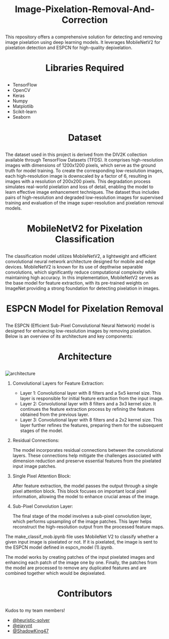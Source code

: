 # <p align="center">Image-Pixelation-Removal-And-Correction</p>

This repository offers a comprehensive solution for detecting and removing image pixelation using deep learning models. It leverages MobileNetV2 for pixelation detection and ESPCN for high-quality depixelation.

# <p align="center">Libraries Required</p>
- TensorFlow 
- OpenCV
- Keras
- Numpy
- Matplotlib
- Scikit-learn
- Seaborn

# <p align="center">Dataset</p>

The dataset used in this project is derived from the DIV2K collection available through TensorFlow Datasets (TFDS). It comprises high-resolution images with dimensions of 1200x1200 pixels, which serve as the ground truth for model training. To create the corresponding low-resolution images, each high-resolution image is downscaled by a factor of 6, resulting in images with a resolution of 200x200 pixels. This degradation process simulates real-world pixelation and loss of detail, enabling the model to learn effective image enhancement techniques. The dataset thus includes pairs of high-resolution and degraded low-resolution images for supervised training and evaluation of the image super-resolution and pixelation removal models.

# <p align="center">MobileNetV2 for Pixelation Classification</p>

The classification model utilizes MobileNetV2, a lightweight and efficient convolutional neural network architecture designed for mobile and edge devices. MobileNetV2 is known for its use of depthwise separable convolutions, which significantly reduce computational complexity while maintaining high accuracy. In this implementation, MobileNetV2 serves as the base model for feature extraction, with its pre-trained weights on ImageNet providing a strong foundation for detecting pixelation in images.

# <p align="center">ESPCN Model for Pixelation Removal</p>

The ESPCN (Efficient Sub-Pixel Convolutional Neural Network) model is designed for enhancing low-resolution images by removing pixelation. Below is an overview of its architecture and key components:

# <p align="center">Architecture</p>

![architecture](https://github.com/user-attachments/assets/fa3bd6ed-a7ae-4ec7-ac4a-71e7df13a97f)

1. Convolutional Layers for Feature Extraction:

    - Layer 1: Convolutional layer with 8 filters and a 5x5 kernel size. This layer is responsible for initial feature extraction from the input image.
    - Layer 2: Convolutional layer with 8 filters and a 3x3 kernel size. It continues the feature extraction process by refining the features obtained from the previous layer.
    - Layer 3: Convolutional layer with 8 filters and a 2x2 kernel size. This layer further refines the features, preparing them for the subsequent stages of the model.

2. Residual Connections:

    The model incorporates residual connections between the convolutional layers. These connections help mitigate the challenges associated with dimension reduction and preserve essential features from the pixelated input image patches.

3. Single Pixel Attention Block:

    After feature extraction, the model passes the output through a single pixel attention block. This block focuses on important local pixel information, allowing the model to enhance crucial areas of the image.

4. Sub-Pixel Convolution Layer:
   
    The final stage of the model involves a sub-pixel convolution layer, which performs upsampling of the image patches. This layer helps reconstruct the high-resolution output from the processed feature maps.

The make_classif_mob.ipynb file uses MobileNet V2 to classify whether a given input image is pixelated or not. If it is pixelated, the image is sent to the ESPCN model defined in espcn_model (1).ipynb. 

The model works by creating patches of the input pixelated images and enhancing each patch of the image one by one. Finally, the patches from the model are processed to remove any duplicated features and are combined together which would be depixelated.

# <p align="center">Contributors</p>
Kudos to my team members!

- [@heuristic-solver](https://github.com/heuristic-solver)
- [@ejayynt](https://github.com/ejayynt)
- [@ShadowKing47](https://github.com/ShadowKing47)

